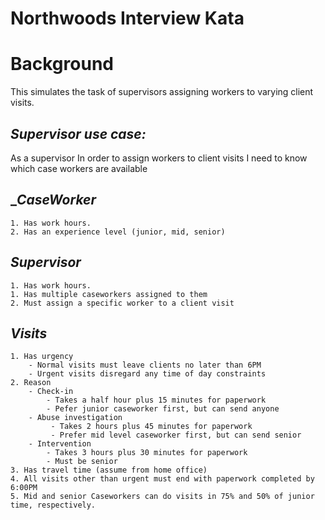 # Northwoods Interview Kata

# Background
This simulates the task of supervisors assigning workers to varying client visits. 
## _Supervisor use case:_

As a supervisor
    In order to assign workers to client visits
        I need to know which case workers are available

## __CaseWorker_

    1. Has work hours. 
    2. Has an experience level (junior, mid, senior)

## _Supervisor_

    1. Has work hours. 
    1. Has multiple caseworkers assigned to them
    2. Must assign a specific worker to a client visit

## _Visits_ 
    1. Has urgency
        - Normal visits must leave clients no later than 6PM
        - Urgent visits disregard any time of day constraints
    2. Reason
        - Check-in 
            - Takes a half hour plus 15 minutes for paperwork
            - Pefer junior caseworker first, but can send anyone
        - Abuse investigation 
             - Takes 2 hours plus 45 minutes for paperwork
             - Prefer mid level caseworker first, but can send senior
        - Intervention 
            - Takes 3 hours plus 30 minutes for paperwork
            - Must be senior
    3. Has travel time (assume from home office)
    4. All visits other than urgent must end with paperwork completed by 6:00PM
    5. Mid and senior Caseworkers can do visits in 75% and 50% of junior time, respectively.
